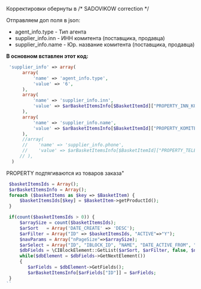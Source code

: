 Корректировки обернуты в /* SADOVIKOW correction */

Отправляем доп поля в json:
- agent_info.type - Тип агента
- supplier_info.inn - ИНН комитента (поставщика, продавца)
- supplier_info.name - Юр. название комитента (поставщика, продавца)


<b>В основном вставлен этот код:</b>
```php
 'supplier_info' => array(
      array(
          'name' => 'agent_info.type',
          'value' => '6',
      ),
      array(
          'name' => 'supplier_info.inn',
          'value' => $arBasketItemsInfo[$BasketItemId]["PROPERTY_INN_KOMITENTA_VALUE"],
      ),
      array(
          'name' => 'supplier_info.name',
          'value' => $arBasketItemsInfo[$BasketItemId]["PROPERTY_KOMITENT_VALUE"],
      ),
      //array(
      //    'name' => 'supplier_info.phone',
      //    'value' => $arBasketItemsInfo[$BasketItemId]["PROPERTY_TELEFON_KOMITENTA_VALUE"],
     // ),
  )
```

PROPERTY подтягиваются из товаров заказа"

```php
 $basketItemsIds = Array();
 $arBasketItemsInfo = Array();
 foreach ($basketItems as $key => $BasketItem) {
     $basketItemsIds[$key] = $BasketItem->getProductId();
 }

 if(count($basketItemsIds > 0)) {
     $arraySize = count($basketItemsIds);
     $arSort   = Array('DATE_CREATE' => 'DESC');
     $arFilter = Array("ID" => $basketItemsIds, "ACTIVE"=>"Y");
     $navParams = Array("nPageSize"=>$arraySize);
     $arSelect = Array("ID", "IBLOCK_ID", "NAME", "DATE_ACTIVE_FROM", "PROPERTY_KOMITENT", "PROPERTY_TELEFON_KOMITENTA", "PROPERTY_INN_KOMITENTA");
     $dbFields = \CIBlockElement::GetList($arSort, $arFilter, false, $navParams, $arSelect);
     while($dbElement = $dbFields->GetNextElement())
     {
        $arFields = $dbElement->GetFields();
        $arBasketItemsInfo[$arFields["ID"]] = $arFields;
 }
``
